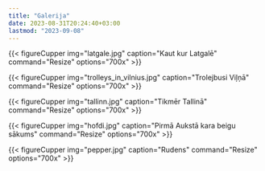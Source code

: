 ```yaml
---
title: "Galerija"
date: 2023-08-31T20:24:40+03:00
lastmod: "2023-09-08"
---
```

{{< figureCupper
img="latgale.jpg"
caption="Kaut kur Latgalē"
command="Resize"
options="700x" >}}

{{< figureCupper
img="trolleys_in_vilnius.jpg"
caption="Trolejbusi Viļņā"
command="Resize"
options="700x" >}}

{{< figureCupper
img="tallinn.jpg"
caption="Tikmēr Tallinā"
command="Resize"
options="700x" >}}

{{< figureCupper
img="hofdi.jpg"
caption="Pirmā Aukstā kara beigu sākums"
command="Resize"
options="700x" >}}

{{< figureCupper
img="pepper.jpg"
caption="Rudens"
command="Resize"
options="700x" >}}



